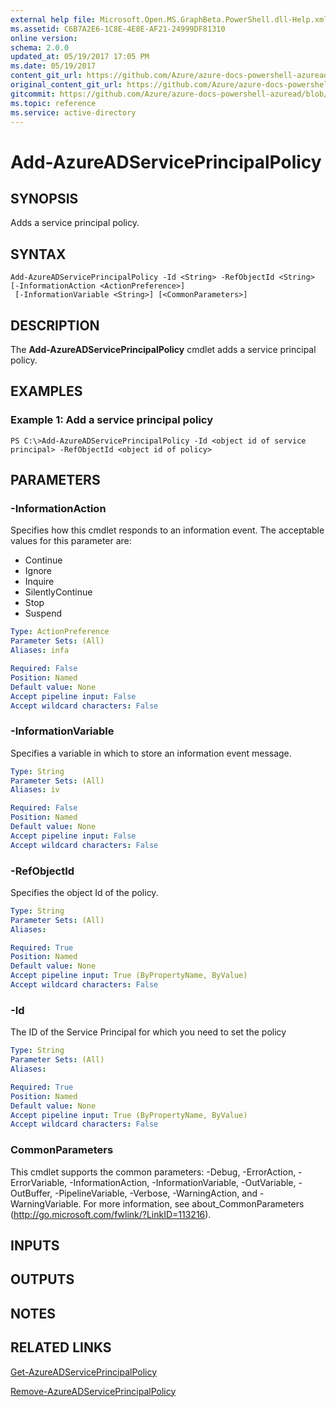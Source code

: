 ```yaml
---
external help file: Microsoft.Open.MS.GraphBeta.PowerShell.dll-Help.xml
ms.assetid: C6B7A2E6-1C8E-4E8E-AF21-24999DF81310
online version:
schema: 2.0.0
updated_at: 05/19/2017 17:05 PM
ms.date: 05/19/2017
content_git_url: https://github.com/Azure/azure-docs-powershell-azuread/blob/VinceSmith-patch-9/Azure%20AD%20Cmdlets/AzureAD/v2preview/Add-AzureADServicePrincipalPolicy.md
original_content_git_url: https://github.com/Azure/azure-docs-powershell-azuread/blob/VinceSmith-patch-9/Azure%20AD%20Cmdlets/AzureAD/v2preview/Add-AzureADServicePrincipalPolicy.md
gitcommit: https://github.com/Azure/azure-docs-powershell-azuread/blob/544c6b7abedc165e35d9dc8faf909de5022e02c1
ms.topic: reference
ms.service: active-directory
---
```


# Add-AzureADServicePrincipalPolicy

## SYNOPSIS
Adds a service principal policy.

## SYNTAX

```
Add-AzureADServicePrincipalPolicy -Id <String> -RefObjectId <String> [-InformationAction <ActionPreference>]
 [-InformationVariable <String>] [<CommonParameters>]
```

## DESCRIPTION
The **Add-AzureADServicePrincipalPolicy** cmdlet adds a service principal policy.

## EXAMPLES

### Example 1: Add a service principal policy
```
PS C:\>Add-AzureADServicePrincipalPolicy -Id <object id of service principal> -RefObjectId <object id of policy>
```

## PARAMETERS

### -InformationAction
Specifies how this cmdlet responds to an information event. The acceptable values for this parameter are:

- Continue
- Ignore
- Inquire
- SilentlyContinue
- Stop
- Suspend

```yaml
Type: ActionPreference
Parameter Sets: (All)
Aliases: infa

Required: False
Position: Named
Default value: None
Accept pipeline input: False
Accept wildcard characters: False
```

### -InformationVariable
Specifies a variable in which to store an information event message.

```yaml
Type: String
Parameter Sets: (All)
Aliases: iv

Required: False
Position: Named
Default value: None
Accept pipeline input: False
Accept wildcard characters: False
```

### -RefObjectId
Specifies the object Id of the policy.

```yaml
Type: String
Parameter Sets: (All)
Aliases: 

Required: True
Position: Named
Default value: None
Accept pipeline input: True (ByPropertyName, ByValue)
Accept wildcard characters: False
```

### -Id
The ID of the Service Principal for which you need to set the policy

```yaml
Type: String
Parameter Sets: (All)
Aliases: 

Required: True
Position: Named
Default value: None
Accept pipeline input: True (ByPropertyName, ByValue)
Accept wildcard characters: False
```

### CommonParameters
This cmdlet supports the common parameters: -Debug, -ErrorAction, -ErrorVariable, -InformationAction, -InformationVariable, -OutVariable, -OutBuffer, -PipelineVariable, -Verbose, -WarningAction, and -WarningVariable. For more information, see about_CommonParameters (http://go.microsoft.com/fwlink/?LinkID=113216).

## INPUTS

## OUTPUTS

## NOTES

## RELATED LINKS

[Get-AzureADServicePrincipalPolicy](./Get-AzureADServicePrincipalPolicy.md)

[Remove-AzureADServicePrincipalPolicy](./Remove-AzureADServicePrincipalPolicy.md)


